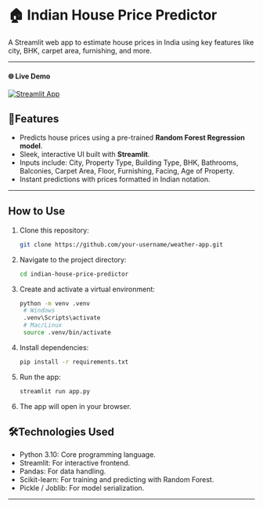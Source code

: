 # 🏠 Indian House Price Predictor

A Streamlit web app to estimate house prices in India using key features like city, BHK, carpet area, furnishing, and more.

---
#### 🌐 Live Demo
  [![Streamlit App](https://static.streamlit.io/badges/streamlit_badge_black_white.svg)](https://indian-house-price-predictor.streamlit.app/)

## 🌟Features
- Predicts house prices using a pre-trained **Random Forest Regression model**.  
- Sleek, interactive UI built with **Streamlit**.  
- Inputs include: City, Property Type, Building Type, BHK, Bathrooms, Balconies, Carpet Area, Floor, Furnishing, Facing, Age of Property.  
- Instant predictions with prices formatted in Indian notation.  

---

## How to Use
1. Clone this repository:  
   ```bash
   git clone https://github.com/your-username/weather-app.git
   ```  
2. Navigate to the project directory:  
   ```bash
   cd indian-house-price-predictor
   ```  
3. Create and activate a virtual environment:  
   ```bash
   python -m venv .venv
    # Windows
    .venv\Scripts\activate
    # Mac/Linux
    source .venv/bin/activate
   ```  
4. Install dependencies:  
   ```bash
   pip install -r requirements.txt
   ```  
5. Run the app: 
   ```bash
   streamlit run app.py
   ``` 
6. The app will open in your browser.

## 🛠️Technologies Used
- Python 3.10: Core programming language.
- Streamlit: For interactive frontend.
- Pandas: For data handling.
- Scikit-learn: For training and predicting with Random Forest.
- Pickle / Joblib: For model serialization.
---
